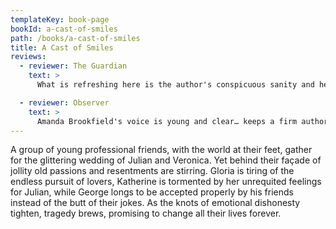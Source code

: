 ```yaml
---
templateKey: book-page
bookId: a-cast-of-smiles
path: /books/a-cast-of-smiles
title: A Cast of Smiles
reviews:
  - reviewer: The Guardian
    text: >
      What is refreshing here is the author's conspicuous sanity and her sharp line in defence of reason… It could be sentimental, but it isn’t.

  - reviewer: Observer
    text: >
      Amanda Brookfield's voice is young and clear… keeps a firm authorial hand
---
```


A group of young professional friends, with the world at their feet, gather for the glittering wedding of Julian and Veronica. Yet behind their façade of jollity old passions and resentments are stirring. Gloria is tiring of the endless pursuit of lovers, Katherine is tormented by her unrequited feelings for Julian, while George longs to be accepted properly by his friends instead of the butt of their jokes. As the knots of emotional dishonesty tighten, tragedy brews, promising to change all their lives forever.
